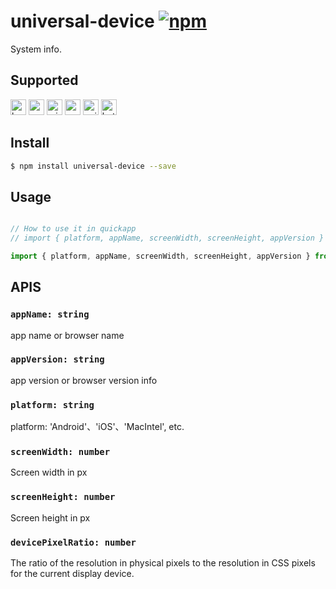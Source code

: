 # universal-device [![npm](https://img.shields.io/npm/v/universal-device.svg)](https://www.npmjs.com/package/universal-device)

System info.

## Supported
<img alt="browser" src="https://gw.alicdn.com/tfs/TB1uYFobGSs3KVjSZPiXXcsiVXa-200-200.svg" width="25px" height="25px" /> <img alt="weex" src="https://gw.alicdn.com/tfs/TB1jM0ebMaH3KVjSZFjXXcFWpXa-200-200.svg" width="25px" height="25px" /> <img alt="miniApp" src="https://gw.alicdn.com/tfs/TB1bBpmbRCw3KVjSZFuXXcAOpXa-200-200.svg" width="25px" height="25px" /> <img alt="wechatMiniprogram" src="https://img.alicdn.com/tfs/TB1slcYdxv1gK0jSZFFXXb0sXXa-200-200.svg" width="25px" height="25px"> <img alt="quickApp" src="https://gw.alicdn.com/tfs/TB1MP7EwQT2gK0jSZPcXXcKkpXa-200-200.svg" width="25px" height="25px"> <img alt="bytedanceMicroApp" src="https://gw.alicdn.com/tfs/TB1jFtVzO_1gK0jSZFqXXcpaXXa-200-200.svg" width="25px" height="25px">

## Install
```bash
$ npm install universal-device --save
```

## Usage

```javascript

// How to use it in quickapp
// import { platform, appName, screenWidth, screenHeight, appVersion } from 'universal-device/lib/quickapp;

import { platform, appName, screenWidth, screenHeight, appVersion } from 'universal-device';

```

## APIS

### `appName: string`
app name or browser name

### `appVersion: string`
app version or browser version info

### `platform: string`
platform: 'Android'、'iOS'、'MacIntel', etc.

### `screenWidth: number`
Screen width in px

### `screenHeight: number`
Screen height in px

### `devicePixelRatio: number`
 The ratio of the resolution in physical pixels to the resolution in CSS pixels for the current display device.
